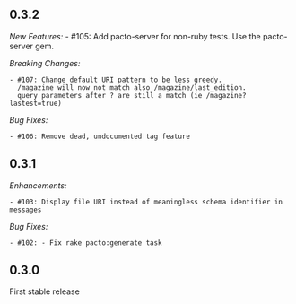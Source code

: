 ## 0.3.2

  *New Features:*
    - #105: Add pacto-server for non-ruby tests.  Use the pacto-server gem.

  *Breaking Changes:*
    
    - #107: Change default URI pattern to be less greedy.
      /magazine will now not match also /magazine/last_edition.
      query parameters after ? are still a match (ie /magazine?lastest=true)

  *Bug Fixes:*
    
    - #106: Remove dead, undocumented tag feature


## 0.3.1

  *Enhancements:*
    
    - #103: Display file URI instead of meaningless schema identifier in messages

  *Bug Fixes:*
    
    - #102: - Fix rake pacto:generate task


## 0.3.0

  First stable release
